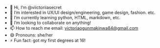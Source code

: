 - 👋 Hi, I’m @viictoriiasecret
- 👀 I’m interested in UX/UI design/engineering, game design, fashion. etc.
- 🌱 I’m currently learning python, HTML, markdown, etc.
- 💞️ I’m looking to collaborate on anything!
- 📫 How to reach me email: victoriaogunmakinwa84@gmail.com
- 😄 Pronouns: she/her
- ⚡ Fun fact: got my first degrees at 16!

<!---
viictoriiasecret/viictoriiasecret is a ✨ special ✨ repository because its `README.md` (this file) appears on your GitHub profile.
You can click the Preview link to take a look at your changes.
--->
